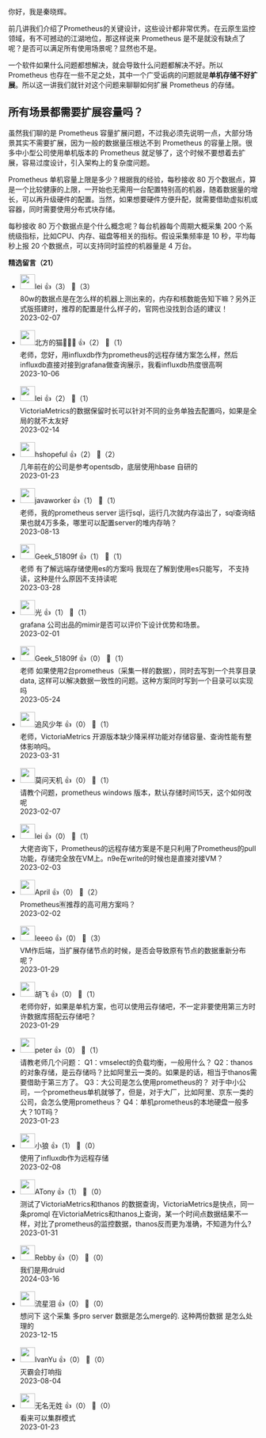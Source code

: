 你好，我是秦晓辉。

前几讲我们介绍了Prometheus的关键设计，这些设计都非常优秀。在云原生监控领域，有不可撼动的江湖地位，那这样说来 Prometheus 是不是就没有缺点了呢？是否可以满足所有使用场景呢？显然也不是。

一个软件如果什么问题都想解决，就会导致什么问题都解决不好。所以Prometheus 也存在一些不足之处，其中一个广受诟病的问题就是**单机存储不好扩展**。所以这一讲我们就针对这个问题来聊聊如何扩展 Prometheus 的存储。

## 所有场景都需要扩展容量吗？

虽然我们聊的是 Prometheus 容量扩展问题，不过我必须先说明一点，大部分场景其实不需要扩展，因为一般的数据量压根达不到 Prometheus 的容量上限。很多中小型公司使用单机版本的 Prometheus 就足够了，这个时候不要想着去扩展，容易过度设计，引入架构上的复杂度问题。

Prometheus 单机容量上限是多少？根据我的经验，每秒接收 80 万个数据点，算是一个比较健康的上限，一开始也无需用一台配置特别高的机器，随着数据量的增长，可以再升级硬件的配置。当然，如果想要硬件方便升配，就需要借助虚拟机或容器，同时需要使用分布式块存储。

每秒接收 80 万个数据点是个什么概念呢？每台机器每个周期大概采集 200 个系统级指标，比如CPU、内存、磁盘等相关的指标。假设采集频率是 10 秒，平均每秒上报 20 个数据点，可以支持同时监控的机器量是 4 万台。
<div><strong>精选留言（21）</strong></div><ul>
<li><img src="https://static001.geekbang.org/account/avatar/00/1c/4e/88/791d0f5e.jpg" width="30px"><span>lei</span> 👍（3） 💬（3）<div>80w的数据点是在怎么样的机器上测出来的，内存和核数能告知下嘛？另外正式版搭建时，推荐的配置是什么样子的，官网也没找到合适的建议！</div>2023-02-07</li><br/><li><img src="https://static001.geekbang.org/account/avatar/00/38/e1/db/8a30424d.jpg" width="30px"><span>北方的猫</span> 👍（2） 💬（1）<div>老师，您好，用influxdb作为prometheus的远程存储方案怎么样，然后influxdb直接对接到grafana做查询展示，我看influxdb热度很高啊</div>2023-10-06</li><br/><li><img src="https://static001.geekbang.org/account/avatar/00/1c/4e/88/791d0f5e.jpg" width="30px"><span>lei</span> 👍（2） 💬（1）<div>VictoriaMetrics的数据保留时长可以针对不同的业务单独去配置吗，如果是全局的就不太友好</div>2023-02-14</li><br/><li><img src="https://static001.geekbang.org/account/avatar/00/12/4f/b0/ab179368.jpg" width="30px"><span>hshopeful</span> 👍（2） 💬（2）<div>几年前在的公司是参考opentsdb，底层使用hbase 自研的</div>2023-01-23</li><br/><li><img src="https://static001.geekbang.org/account/avatar/00/10/1d/d1/f427b83e.jpg" width="30px"><span>javaworker</span> 👍（1） 💬（1）<div>老师，我的prometheus server 运行sql，运行几次就内存溢出了，sql查询结果也就4万多条，哪里可以配置server的堆内存呐？</div>2023-08-13</li><br/><li><img src="https://thirdwx.qlogo.cn/mmopen/vi_32/Q0j4TwGTfTJkGGBK46EQppJydxheC43vBzLqC0t0bpn08cNWW6XsLoRZsLvsR0zBgXAYcAcWDZyicHXOy4ffHsw/132" width="30px"><span>Geek_51809f</span> 👍（1） 💬（1）<div>老师 有了解远端存储使用es的方案吗  我现在了解到使用es只能写， 不支持读，这种是什么原因不支持读呢</div>2023-03-28</li><br/><li><img src="https://static001.geekbang.org/account/avatar/00/13/9a/0a/6c74e932.jpg" width="30px"><span>光</span> 👍（1） 💬（1）<div>grafana 公司出品的mimir是否可以评价下设计优势和场景。</div>2023-02-01</li><br/><li><img src="https://thirdwx.qlogo.cn/mmopen/vi_32/Q0j4TwGTfTJkGGBK46EQppJydxheC43vBzLqC0t0bpn08cNWW6XsLoRZsLvsR0zBgXAYcAcWDZyicHXOy4ffHsw/132" width="30px"><span>Geek_51809f</span> 👍（0） 💬（1）<div>老师 如果使用2台prometheus（采集一样的数据），同时去写到一个共享目录data, 这样可以解决数据一致性的问题。这种方案同时写到一个目录可以实现吗</div>2023-05-24</li><br/><li><img src="https://static001.geekbang.org/account/avatar/00/14/1f/08/bc66fc56.jpg" width="30px"><span>追风少年</span> 👍（0） 💬（1）<div>老师，VictoriaMetrics 开源版本缺少降采样功能对存储容量、查询性能有整体影响吗。</div>2023-03-31</li><br/><li><img src="https://static001.geekbang.org/account/avatar/00/11/ec/e8/79293a29.jpg" width="30px"><span>莫问天机</span> 👍（0） 💬（1）<div>请教个问题，prometheus windows 版本，默认存储时间15天，这个如何改呢</div>2023-02-07</li><br/><li><img src="https://static001.geekbang.org/account/avatar/00/1c/4e/88/791d0f5e.jpg" width="30px"><span>lei</span> 👍（0） 💬（1）<div>大佬咨询下，Prometheus的远程存储方案是不是只利用了Prometheus的pull功能，存储完全放在VM上。n9e在write的时候也是直接对接VM？</div>2023-02-03</li><br/><li><img src="https://static001.geekbang.org/account/avatar/00/10/e3/12/fd02db2e.jpg" width="30px"><span>April</span> 👍（0） 💬（2）<div>Prometheus🈶️推荐的高可用方案吗？</div>2023-02-02</li><br/><li><img src="https://static001.geekbang.org/account/avatar/00/22/13/67/910fb1dc.jpg" width="30px"><span>leeeo</span> 👍（0） 💬（3）<div>VM作后端，当扩展存储节点的时候，是否会导致原有节点的数据重新分布呢？</div>2023-01-29</li><br/><li><img src="https://static001.geekbang.org/account/avatar/00/30/ff/ed/791d0f5e.jpg" width="30px"><span>胡飞</span> 👍（0） 💬（1）<div>老师你好，如果是单机方案，也可以使用云存储吧，不一定非要使用第三方时许数据库搭配云存储吧？</div>2023-01-29</li><br/><li><img src="https://static001.geekbang.org/account/avatar/00/10/25/87/f3a69d1b.jpg" width="30px"><span>peter</span> 👍（0） 💬（1）<div>请教老师几个问题：
Q1：vmselect的负载均衡，一般用什么？
Q2：thanos的对象存储，是云存储吗？比如阿里云一类的。如果是的话，相当于thanos需要借助于第三方了。
Q3：大公司是怎么使用prometheus的？
对于中小公司，一个prometheus单机就够了，但是，对于大厂，比如阿里、京东一类的公司，会怎么使用prometheus？
Q4：单机prometheus的本地硬盘一般多大？10T吗？</div>2023-01-23</li><br/><li><img src="https://static001.geekbang.org/account/avatar/00/0f/73/08/dd9a4a38.jpg" width="30px"><span>小狼</span> 👍（1） 💬（0）<div>使用了influxdb作为远程存储</div>2023-02-08</li><br/><li><img src="https://static001.geekbang.org/account/avatar/00/18/c0/bb/3b48ea2c.jpg" width="30px"><span>ATony</span> 👍（1） 💬（0）<div>测试了VictoriaMetrics和thanos 的数据查询，VictoriaMetrics是快点，同一条promql 在VictoriaMetrics和thanos上查询，某一个时间点数据结果不一样，对比了prometheus的监控数据，thanos反而更为准确，不知道为什么?
</div>2023-01-31</li><br/><li><img src="https://static001.geekbang.org/account/avatar/00/10/5a/9b/215cd2e0.jpg" width="30px"><span>Rebby</span> 👍（0） 💬（0）<div>我们是用druid</div>2024-03-16</li><br/><li><img src="https://static001.geekbang.org/account/avatar/00/13/f3/2f/fe5f0daf.jpg" width="30px"><span>流星泪</span> 👍（0） 💬（0）<div>想问下 这个采集 多pro server 数据是怎么merge的.  这种两份数据 是怎么处理的</div>2023-12-15</li><br/><li><img src="https://static001.geekbang.org/account/avatar/00/10/1d/ec/62fb1270.jpg" width="30px"><span>IvanYu</span> 👍（0） 💬（0）<div>灭霸会打响指</div>2023-08-04</li><br/><li><img src="https://static001.geekbang.org/account/avatar/00/27/ff/e4/927547a9.jpg" width="30px"><span>无名无姓</span> 👍（0） 💬（0）<div>看来可以集群模式</div>2023-01-23</li><br/>
</ul>